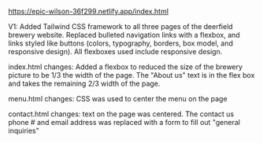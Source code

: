 https://epic-wilson-36f299.netlify.app/index.html

V1: Added Tailwind CSS framework to all three pages of the deerfield brewery website. Replaced bulleted navigation links with a flexbox, and links styled like buttons (colors, typography, borders, box model, and responsive design). All flexboxes used include responsive design.

index.html changes: Added a flexbox to reduced the size of the brewery picture to be 1/3 the width of the page. The "About us" text is in the flex box and takes the remaining 2/3 width of the page.

menu.html changes: CSS was used to center the menu on the page

contact.html changes: text on the page was centered. The contact us phone # and email address was replaced with a form to fill out "general inquiries"
